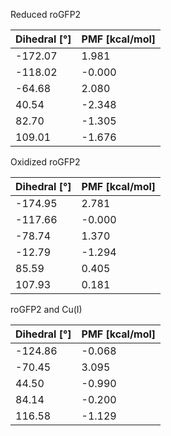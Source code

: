 Reduced roGFP2

| Dihedral [°] | PMF [kcal/mol] |
|-----------|-----------|
| -172.07 | 1.981 |
| -118.02 | -0.000 |
| -64.68 | 2.080 |
| 40.54 | -2.348 |
| 82.70 | -1.305 |
| 109.01 | -1.676 |

Oxidized roGFP2

| Dihedral [°] | PMF [kcal/mol] |
|-----------|-----------|
| -174.95 | 2.781 |
| -117.66 | -0.000 |
| -78.74 | 1.370 |
| -12.79 | -1.294 |
| 85.59 | 0.405 |
| 107.93 | 0.181 |

roGFP2 and Cu(I)

| Dihedral [°] | PMF [kcal/mol] |
|-----------|-----------|
| -124.86 | -0.068 |
| -70.45 | 3.095 |
| 44.50 | -0.990 |
| 84.14 | -0.200 |
| 116.58 | -1.129 |
